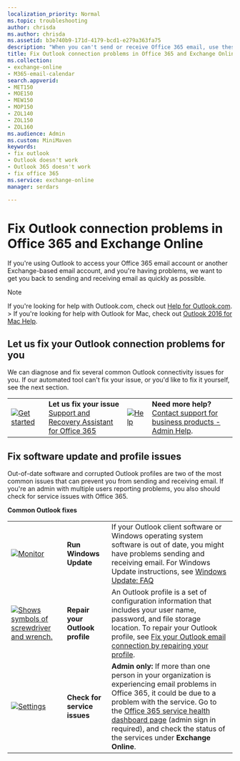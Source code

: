 ```yaml
---
localization_priority: Normal
ms.topic: troubleshooting
author: chrisda
ms.author: chrisda
ms.assetid: b3e740b9-171d-4179-bcd1-e279a363fa75
description: "When you can't send or receive Office 365 email, use these steps to find and fix problems with Outlook. "
title: Fix Outlook connection problems in Office 365 and Exchange Online
ms.collection: 
- exchange-online
- M365-email-calendar
search.appverid:
- MET150
- MOE150
- MEW150
- MOP150
- ZOL140
- ZOL150
- ZOL160
ms.audience: Admin
ms.custom: MiniMaven
keywords:
- fix outlook
- Outlook doesn't work
- Outlook 365 doesn't work
- fix office 365
ms.service: exchange-online
manager: serdars

---
```


# Fix Outlook connection problems in Office 365 and Exchange Online

If you're using Outlook to access your Office 365 email account or another Exchange-based email account, and you're having problems, we want to get you back to sending and receiving email as quickly as possible.

> [!NOTE]
> If you're looking for help with Outlook.com, check out [Help for Outlook.com](https://go.microsoft.com/fwlink/p/?LinkID=328913). > If you're looking for help with Outlook for Mac, check out [Outlook 2016 for Mac Help](https://support.office.com/article/6dd15f3c-b096-436f-95dc-6f4ad08e1980.aspx).

## Let us fix your Outlook connection problems for you

We can diagnose and fix several common Outlook connectivity issues for you. If our automated tool can't fix your issue, or you'd like to fix it yourself, see the next section.

|||||
|:-----|:-----|:-----|:-----|
|[![Get started](../media/8226d576-eac7-40df-89cb-28c1634067c5.png)](https://diagnostics.office.com/#/)|**Let us fix your issue** <br/>[Support and Recovery Assistant for Office 365](https://diagnostics.office.com/#/)|[![Help](../media/cced52be-9b54-4fff-a6b4-756afef8cedd.png)](https://support.office.com/article/32a17ca7-6fa0-4870-8a8d-e25ba4ccfd4b)|**Need more help?** <br/> [Contact support for business products - Admin Help](https://support.office.com/article/32a17ca7-6fa0-4870-8a8d-e25ba4ccfd4b).|

## Fix software update and profile issues

Out-of-date software and corrupted Outlook profiles are two of the most common issues that can prevent you from sending and receiving email. If you're an admin with multiple users reporting problems, you also should check for service issues with Office 365.

**Common Outlook fixes**

||||
|:-----|:-----|:-----|
|[![Monitor](../media/ee28b1cf-f0fa-420d-8480-fa1ceda550fe.png)](https://windows.microsoft.com/windows/is-computer-up-to-date)|**Run Windows Update**|If your Outlook client software or Windows operating system software is out of date, you might have problems sending and receiving email. For Windows Update instructions, see [Windows Update: FAQ](https://support.microsoft.com/help/12373/windows-update-faq)|
|[![Shows symbols of screwdriver and wrench.](../media/4217c379-67b5-49c2-b252-e625f45629f8.png)](https://support.office.com/article/4d5febf6-7623-486b-9a9f-d5cfc4264af3.aspx)|**Repair your Outlook profile**|An Outlook profile is a set of configuration information that includes your user name, password, and file storage location. To repair your Outlook profile, see [Fix your Outlook email connection by repairing your profile](https://support.office.com/article/4D5FEBF6-7623-486B-9A9F-D5CFC4264AF3).|
|[![Settings](../media/7a603ec9-4a6c-4c60-9168-7549023cbd92.png)](https://go.microsoft.com/fwlink/p/?LinkID=402339)|**Check for service issues**|**Admin only:** If more than one person in your organization is experiencing email problems in Office 365, it could be due to a problem with the service. Go to the [Office 365 service health dashboard page](https://go.microsoft.com/fwlink/p/?LinkID=402339) (admin sign in required), and check the status of the services under **Exchange Online**.|

